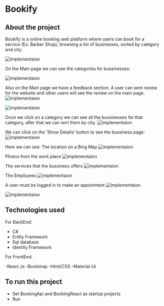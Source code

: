 # Bookify 

## About the project

Bookify is a online booking web platform where users can book for a service (Ex: Barber Shop), browsing a list of businesses, sorted by category and city.

![implementaion](Screenshots/MainPageHeader.png)

On the Main page we can see the categories for bussinesses:

![implementaion](Screenshots/Categories.png)

Also on the Main page we have a feedback section. A user can sent review for the website and other users will see the review on the main page.
![implementaion](Screenshots/ReviewsSection.png)

![implementaion](Screenshots/SendFeedBacksection.png)

Once we click on a category we can see all the bussinesses for that category, after that we can sort them by city.
![implementaion](Screenshots/BussinessesByCategoryAndCity.png)

We can click on the 'Show Details' button to see the bussiness page:
![implementaion](Screenshots/BussinessPage.png)

Here we can see:
The location on a Bing Map
![implementaion](Screenshots/BingMaps.png)

Photos from the work place
![implementaion](Screenshots/WorkPlace.png)

The services that the bussiness offers
![implementaion](Screenshots/Services.png)

The Employees
![implementaion](Screenshots/Employees.png)

A user must be logged in to make an appoinment
![implementaion](Screenshots/Register.png)

![implementaion](Screenshots/Login.png)

## Technologies used

For BackEnd:

- C#
- Entity Framework
- Sql database
- Identity Framework

For FrontEnd:

-React Js
-Bootstrap
-Html/CSS
-Material-Ui


## To run this project

- Set BookingApi and BookingReact as startup projects
- Run